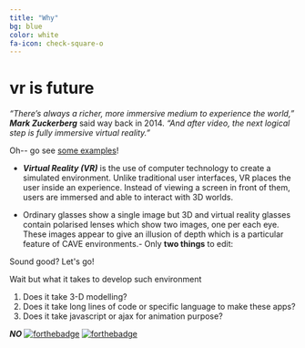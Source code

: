 ```yaml
---
title: "Why"
bg: blue
color: white
fa-icon: check-square-o
---
```



#  vr is future 

*“There’s always a richer, more immersive medium to experience the world,”* ***Mark Zuckerberg*** said way back in 2014. *“And after video, the next logical step is fully immersive virtual reality.”*

Oh-- go see [some examples](https://www.youtube.com/watch?v=DfUUnp6Z_wc)!

- ***Virtual Reality (VR)*** is the use of computer technology to create a simulated environment. Unlike traditional user interfaces, VR places the user inside an experience. Instead of viewing a screen in front of them, users are immersed and able to interact with 3D worlds.
 
- Ordinary glasses show a single image but 3D and virtual reality glasses contain polarised lenses which show two images, one per each eye. These images appear to give an illusion of depth which is a particular feature of CAVE environments.- Only **two things** to edit:

Sound good? Let's go!

Wait but what it takes to develop such environment

1. Does it take 3-D modelling?
2. Does it take long lines of code or specific language to make these apps?
3. Does it take javascript or ajax for animation purpose?

***NO***
[![forthebadge](http://forthebadge.com/images/badges/for-sharks.svg)](http://forthebadge.com) [![forthebadge](http://forthebadge.com/images/badges/for-you.svg)](http://forthebadge.com)
